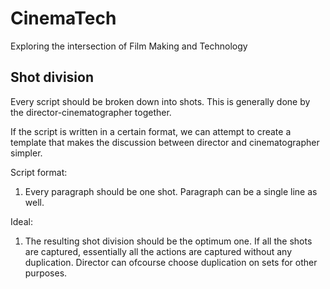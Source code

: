# CinemaTech
Exploring the intersection of Film Making and Technology

## Shot division

Every script should be broken down into shots. This is generally done by the director-cinematographer together.

If the script is written in a certain format, we can attempt to create a template that makes the discussion between director and cinematographer simpler.

Script format:
1. Every paragraph should be one shot. Paragraph can be a single line as well.

Ideal:
1. The resulting shot division should be the optimum one. If all the shots are captured, essentially all the actions are captured without any duplication. Director can ofcourse choose duplication on sets for other purposes.